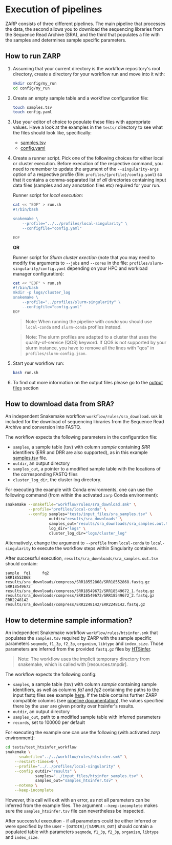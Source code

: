 # Execution of pipelines

ZARP consists of three different pipelines. The main pipeline that processes the data, the second allows you to download the sequencing libraries from the Sequence Read Archive (SRA), and the third that populates a file with the samples and determines sample specific parameters.

## How to run ZARP

1. Assuming that your current directory is the workflow repository's root directory,
create a directory for your workflow run and move into it with:

    ```bash
    mkdir config/my_run
    cd config/my_run
    ```

2. Create an empty sample table and a workflow configuration file:

    ```bash
    touch samples.tsv
    touch config.yaml
    ```

3. Use your editor of choice to populate these files with appropriate
values. Have a look at the examples in the `tests/` directory to see what the
files should look like, specifically:

    - [samples.tsv](https://github.com/zavolanlab/zarp/blob/dev/tests/input_files/samples.tsv)
    - [config.yaml](https://github.com/zavolanlab/zarp/blob/dev/tests/input_files/config.yaml)


4. Create a runner script. Pick one of the following choices for either local
or cluster execution. Before execution of the respective command, you need to
remember to update the argument of the `--singularity-args` option of a
respective profile (file: `profiles/{profile}/config.yaml`) so that
it contains a comma-separated list of _all_ directories
containing input data files (samples and any annotation files etc) required for
your run.

    Runner script for _local execution_:

    ```bash
    cat << "EOF" > run.sh
    #!/bin/bash

    snakemake \
        --profile="../../profiles/local-singularity" \
        --configfile="config.yaml"

    EOF
    ```

    **OR**

    Runner script for _Slurm cluster exection_ (note that you may need
    to modify the arguments to `--jobs` and `--cores` in the file:
    `profiles/slurm-singularity/config.yaml` depending on your HPC
    and workload manager configuration):

    ```bash
    cat << "EOF" > run.sh
    #!/bin/bash
    mkdir -p logs/cluster_log
    snakemake \
        --profile="../profiles/slurm-singularity" \
        --configfile="config.yaml"
    EOF
    ```

    > Note: When running the pipeline with *conda* you should use `local-conda` and
    `slurm-conda` profiles instead.

    > Note: The slurm profiles are adapted to a cluster that uses the quality-of-service (QOS) keyword. If QOS is not supported by your slurm instance, you have to remove all the lines with "qos" in `profiles/slurm-config.json`.

5. Start your workflow run:

    ```bash
    bash run.sh
    ```

6. To find out more information on the output files please go to the [output files](https://zavolanlab.github.io/zarp/guides/outputs/) section


## How to download data from SRA?

An independent Snakemake workflow `workflow/rules/sra_download.smk` is included
for the download of sequencing libraries from the Sequence Read Archive and
conversion into FASTQ.

The workflow expects the following parameters in the configuration file:
* `samples`, a sample table (tsv) with column *sample* containing *SRR*
  identifiers (ERR and DRR are also supported), as in this example 
  [samples.tsv](https://github.com/zavolanlab/zarp/blob/dev/tests/input_files/sra_samples.tsv) file.
* `outdir`, an output directory
* `samples_out`, a pointer to a modified sample table with the locations of
  the corresponding FASTQ files
* `cluster_log_dir`, the cluster log directory.

For executing the example with Conda environments, one can use the following
command (from within the activated `zarp` Conda environment):

```bash
snakemake --snakefile="workflow/rules/sra_download.smk" \
          --profile="profiles/local-conda" \
          --config samples="tests/input_files/sra_samples.tsv" \
                   outdir="results/sra_downloads" \
                   samples_out="results/sra_downloads/sra_samples.out.tsv" \
                   log_dir="logs" \
                   cluster_log_dir="logs/cluster_log"
```

Alternatively, change the argument to `--profile` from `local-conda` to
`local-singularity` to execute the workflow steps within Singularity
containers.

After successful execution, `results/sra_downloads/sra_samples.out.tsv` should
contain:

```tsv
sample  fq1     fq2
SRR18552868     results/sra_downloads/compress/SRR18552868/SRR18552868.fastq.gz 
SRR18549672     results/sra_downloads/compress/SRR18549672/SRR18549672_1.fastq.gz       results/sra_downloads/compress/SRR18549672/SRR18549672_2.fastq.gz
ERR2248142      results/sra_downloads/compress/ERR2248142/ERR2248142.fastq.gz 
```


## How to determine sample information?

An independent Snakemake workflow `workflow/rules/htsinfer.smk` that populates the `samples.tsv` required by ZARP with the sample specific parameters `seqmode`, `f1_3p`, `f2_3p`, `organism`, `libtype` and `index_size`. Those parameters are inferred from the provided `fastq.gz` files by [HTSinfer](https://github.com/zavolanlab/htsinfer).

> Note: The workflow uses the implicit temporary directory 
from snakemake, which is called with [resources.tmpdir].


The workflow expects the following config:
* `samples`, a sample table (tsv) with column *sample* containing sample identifiers, as well as columns *fq1* and *fq2* containing the paths to the input fastq files
see example [here](https://github.com/zavolanlab/zarp/blob/dev/tests/input_files/samples_htsinfer.tsv). If the table contains further ZARP compatible columns (see [pipeline documentation](https://github.com/zavolanlab/zarp/blob/dev/pipeline_documentation.md)), the values specified there by the user are given priority over htsinfer's results. 
* `outdir`, an output directory
* `samples_out`, path to a modified sample table with inferred parameters
* `records`, set to 100000 per default
  
For executing the example one can use the following
(with activated *zarp* environment):
```bash
cd tests/test_htsinfer_workflow
snakemake \
    --snakefile="../../workflow/rules/htsinfer.smk" \
    --restart-times=0 \
    --profile="../../profiles/local-singularity" \
    --config outdir="results" \
             samples="../input_files/htsinfer_samples.tsv" \
             samples_out="samples_htsinfer.tsv" \
    --notemp \
    --keep-incomplete
```

However, this call will exit with an error, as not all parameters can be inferred from the example files. The argument `--keep-incomplete` makes sure the `samples_htsinfer.tsv` file can nevertheless be inspected. 

After successful execution - if all parameters could be either inferred or were specified by the user - `[OUTDIR]/[SAMPLES_OUT]` should contain a populated table with parameters `seqmode`, `f1_3p`, `f2_3p`, `organism`, `libtype` and `index_size`.